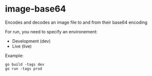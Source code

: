 # image-base64
Encodes and decodes an image file to and from their base64 encoding

For run, you need to specify an environement:

- Development (dev)
- Live (live)

Example: 

    go build -tags dev
    go run -tags prod

